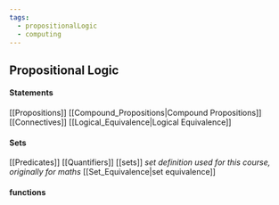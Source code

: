 ```yaml
---
tags:
  - propositionalLogic
  - computing
---
```

## Propositional Logic
#### Statements
[[Propositions]]
[[Compound_Propositions|Compound Propositions]]
[[Connectives]]
[[Logical_Equivalence|Logical Equivalence]]
#### Sets
[[Predicates]]
[[Quantifiers]]
[[sets]] *set definition used for this course, originally for maths*
[[Set_Equivalence|set equivalence]]
#### functions
